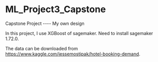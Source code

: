 # ML_Project3_Capstone
Capstone Project ---- My own design


In this project, I use XGBoost of sagemaker. Need to install sagemaker 1.72.0.

The data can be downloaded from https://www.kaggle.com/jessemostipak/hotel-booking-demand.


